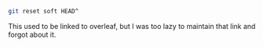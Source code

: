```bash
git reset soft HEAD^ 
```

This used to be linked to overleaf, but I was too lazy to maintain that link and forgot about it.